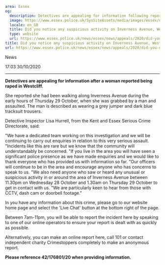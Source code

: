 ```yaml
area: Essex
og:
  description: Detectives are appealing for information following reports of a rape.
  image: https://www.essex.police.uk/SysSiteAssets/media/images/essex/news/library-images/600/can-you-help-600.jpg?crop=(0,8,600,324)&amp;w=600&amp;h=300&amp;scale=both
  locale: en_GB
  title: Did you notice any suspicious activity on Inverness Avenue, Westcliff?
  type: website
  url: https://www.essex.police.uk/news/essex/news/appeals/2020/did-you-notice-any-suspicious-activity-on-inverness-avenue-westcliff/
title: Did you notice any suspicious activity on Inverness Avenue, Westcliff? | Essex Police
url: https://www.essex.police.uk/news/essex/news/appeals/2020/did-you-notice-any-suspicious-activity-on-inverness-avenue-westcliff/
```

News

17:03 30/10/2020

****

**Detectives are appealing for information after a woman reported being raped in Westcliff.**

She reported she had been walking along Inverness Avenue during the early hours of Thursday 29 October, when she was grabbed by a man and assaulted.
The man is described as wearing a grey jumper and dark blue tracksuit trousers.

Detective Inspector Lisa Hurrell, from the Kent and Essex Serious Crime Directorate, said:

"We have a dedicated team working on this investigation and we will be continuing to carry out enquiries in relation to this very serious assault.
"Incidents like this are rare but we know that the community will understandably be concerned.
"If you live in the area you will have seen a significant police presence as we have made enquiries and we would like to thank everyone who has provided us with information so far.
"Our officers will continue to be in the area and encourage anyone who has concerns to speak to us.
"We also need anyone who saw or heard any unusual or suspicious activity in or around the area of Inverness Avenue between 11.30pm on Wednesday 28 October and 1.30am on Thursday 29 October to get in contact with us.
"We are particularly keen to hear from those with CCTV, dash cam or doorbell footage."

In you have any information about this crime, please go to our website home page and select the 'Live Chat' button at the bottom right of the page.

Between 7am-11pm, you will be able to report the incident here by speaking to one of our online operators to ensure your report is dealt with as quickly as possible.

Alternatively, you can make an online report here, call 101 or contact independent charity Crimestoppers completely to make an anonymous report.

**Please reference 42/176801/20 when providing information.**
